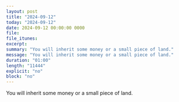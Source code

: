 ```yaml
---
layout: post
title: "2024-09-12"
today: "2024-09-12"
date: 2024-09-12 00:00:00 0000
file:
file_itunes:
excerpt:
summary: "You will inherit some money or a small piece of land."
message: "You will inherit some money or a small piece of land."
duration: "01:00"
length: "11444"
explicit: "no"
block: "no"
---
```

You will inherit some money or a small piece of land.

